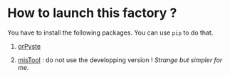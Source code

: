 How to launch this factory ?
============================

You have to install the following packages. You can use ``pip`` to do that.

  1. [orPyste](https://github.com/bc-python-tools/orpyste)

  1. [misTool](https://github.com/bc-python-tools/mistool) : do not use the developping version ! *Strange but simpler for me.*